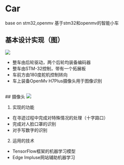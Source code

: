 # Car
base on stm32,openmv  基于stm32和openmv的智能小车
## 基本设计实现（图）
<img src="https://github.com/liuxiaochen712/Car/blob/main/whole.jpg"></img>

- 整车由后轮驱动，两个后轮均装备编码器
- 整车由STM-32控制，带有一个拓展板
- 车前方由180度舵机控制转向
- 车上装备OpenMv H7Plus摄像头用于图像识别
<br>
## 摄像头
<img src="https://github.com/liuxiaochen712/Car/blob/main/camera.jpg"></img>

1. 实现的功能
- 在寻迹过程中完成对特殊情况的处理（十字路口）
- 完成对人脸口罩的识别
- 对手写数字的识别
2. 运用的技术
- TensorFlow框架的机器学习模型
- Edge Impluse网站辅助机器学习
